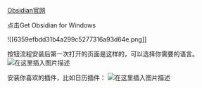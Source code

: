 
[Obsidian官网](https://obsidian.md/)

点击Get Obsidian for Windows

![[6359efbdd31b4a299c5277316a93d64e.png]]

按钮流程安装后第一次打开的页面是这样的，可以选择你需要的语言。
![在这里插入图片描述](5062a364f28e4b12b72124cab9cf0e6a.png)

安装你喜欢的插件，比如日历插件：
![在这里插入图片描述](1ebc85993b6d44a09820319a24c332f8.png)

